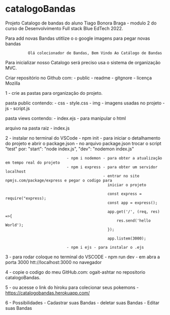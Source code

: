# catalogoBandas
Projeto Catalogo de bandas do aluno Tiago Bonora Braga - modulo 2 do curso de Desenvolvimento Full stack Blue EdTech 2022.

Para add novas Bandas utitlize o o google imagens para pegar novas bandas

              Olá colecionador de Bandas, Bem Vindo Ao Catálogo de Bandas
Para inicializar nosso Catalogo será preciso usa o sistema de organização MVC.

Criar repositório no Github com: - public - readme - gitgnore - licença Mozilla

1 - crie as pastas para organização do projeto.

pasta public contendo: - css - style.css - img - imagens usadas no projeto - js - script.js

pasta views contendo: - index.ejs - para manipular o html

arquivo na pasta raiz - index.js

2 - instalar no terminal do VSCode - npm init - para iniciar o detalhamento do projeto e abrir o package.json - no arquivo package.json trocar o script "test" por: "start": "node index.js", "dev": "nodemon index.js"

                               - npm i nodemon - para obter a atualização em tempo real do projeto
                               - npm i express - para obter um servidor localhost
                                               - entrar no site npmjs.com/package/express e pegar o codigo para 
                                                 iniciar o projeto

                                                 const express = require("express);
                                                 const app = express();

                                                 app.get('/', (req, res) =>{
                                                     res.send('hello World');
                                                 });

                                                 app.listem(3000);

                               - npm i ejs - para instalar o .ejs
3 - para rodar coloque no terminal do VSCODE - npm run dev - em abra a porta 3000 htt://localhost:3000 no navegador

4 - copie o codigo do meu GitHub.com: ogait-ashtar no repositorio catalogoBandas.

5 - ou acesse o link do hiroku para colecionar seus pokemons - https://catalogobandas.herokuapp.com/

6 - Possibilidades - Cadastrar suas Bandas - deletar suas Bandas - Editar suas Bandas
